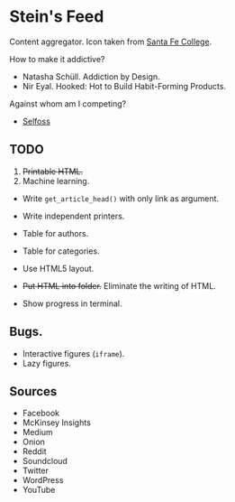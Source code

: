 # Stein's Feed

Content aggregator.
Icon taken from [Santa Fe College](https://www.sfcollege.edu/about/index).

How to make it addictive?

*   Natasha Schüll. Addiction by Design.
*   Nir Eyal. Hooked: Hot to Build Habit-Forming Products.

Against whom am I competing?

*   [Selfoss](https://selfoss.aditu.de/)

## TODO

1.  ~~Printable HTML.~~
2.  Machine learning.

*   Write `get_article_head()` with only link as argument.
*   Write independent printers.

*   Table for authors.
*   Table for categories.
*   Use HTML5 layout.
*   ~~Put HTML into folder.~~ Eliminate the writing of HTML.
*   Show progress in terminal.

## Bugs.

*   Interactive figures (`iframe`).
*   Lazy figures.

## Sources

*   Facebook
*   McKinsey Insights
*   Medium
*   Onion
*   Reddit
*   Soundcloud
*   Twitter
*   WordPress
*   YouTube
